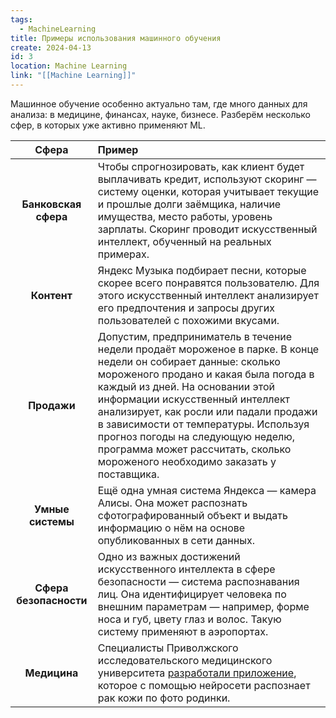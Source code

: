 ```yaml
---
tags:
  - MachineLearning
title: Примеры использования машинного обучения
create: 2024-04-13
id: 3
location: Machine Learning
link: "[[Machine Learning]]"
---
```


Машинное обучение особенно актуально там, где много данных для анализа: в медицине, финансах, науке, бизнесе. Разберём несколько сфер, в которых уже активно применяют ML.

|         Сфера          | Пример                                                                                                                                                                                                                                                                                                                                                                                                                                |
|:----------------------:|:------------------------------------------------------------------------------------------------------------------------------------------------------------------------------------------------------------------------------------------------------------------------------------------------------------------------------------------------------------------------------------------------------------------------------------- |
|  **Банковская сфера**  | Чтобы спрогнозировать, как клиент будет выплачивать кредит, используют скоринг — систему оценки, которая учитывает текущие и прошлые долги заёмщика, наличие имущества, место работы, уровень зарплаты. Скоринг проводит искусственный интеллект, обученный на реальных примерах.                                                                                                                                                     |
|      **Контент**       | Яндекс Музыка подбирает песни, которые скорее всего понравятся пользователю. Для этого искусственный интеллект анализирует его предпочтения и запросы других пользователей с похожими вкусами.                                                                                                                                                                                                                                        |
|      **Продажи**       | Допустим, предприниматель в течение недели продаёт мороженое в парке. В конце недели он собирает данные: сколько мороженого продано и какая была погода в каждый из дней. На основании этой информации искусственный интеллект анализирует, как росли или падали продажи в зависимости от температуры. Используя прогноз погоды на следующую неделю, программа может рассчитать, сколько мороженого необходимо заказать у поставщика. |
|   **Умные системы**    | Ещё одна умная система Яндекса — камера Алисы. Она может распознать сфотографированный объект и выдать информацию о нём на основе опубликованных в сети данных.                                                                                                                                                                                                                                                                       |
| **Сфера безопасности** | Одно из важных достижений искусственного интеллекта в сфере безопасности — система распознавания лиц. Она идентифицирует человека по внешним параметрам — например, форме носа и губ, цвету глаз и волос. Такую систему применяют в аэропортах.                                                                                                                                                                                       |
|      **Медицина**      | Специалисты Приволжского исследовательского медицинского университета [разработали приложение](https://rg.ru/2021/10/01/reg-pfo/nejroset-v-prilozhenii-pomozhet-vyiavit-opasnoe-zabolevanie-kozhi.html), которое с помощью нейросети распознает рак кожи по фото родинки.                                                                                                                                                             |

